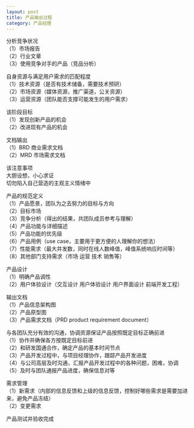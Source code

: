 ```yaml
---
layout: post
title: 产品输出过程
category: 产品经理
---
```


分析竞争状况<br/>
（1）市场报告 <br/>
（2）行业文章<br/>
（3）使用竞争对手的产品（竞品分析）<br/>

自身资源与满足用户需求的匹配程度<br/>
（1）技术资源（是否有技术储备，需要技术预研）<br/>
（2）市场资源（媒体资源，推广渠道，公关资源）<br/>
（3）运营资源（团队能否支撑可能发生的用户需求）<br/>

该阶段目标<br/>
（1）发现创新产品的机会<br/>
（2）改进现有产品的机会<br/>

文档输出<br/>
（1）BRD  商业需求文档<br/>
（2）MRD  市场需求文档<br/>

该注意事项<br/>
大胆设想，小心求证<br/>
切勿陷入自己营造的主观主义情绪中<br/>

产品的规范定义<br/>
（1）产品愿景，团队为之去努力的目标与方向<br/>
（2）目标市场<br/>
（3）竞争分析（得出的结果，共团队成员参考与理解）<br/>
（4）产品功能与详细描述<br/>
（5）产品功能的优先级<br/>
（6）产品用例（use case，主要用于更方便的人理解你的想法）<br/>
（7）性能需求（最大并发数，同时在线人数峰值，峰值系统响应时间等）<br/>
（8）其他部门支持需求（市场 运营 技术 销售等）<br/>

产品设计<br/>
（1）明确产品调性<br/>
（2）用户体验设计（交互设计 用户体验设计 用户界面设计 前端开发工程）<br/>

输出文档<br/>
（1）产品信息架构图<br/>
（2）产品原型图<br/>
（3）产品需求文档（PRD product requirement document）<br/>

与各团队充分有效的沟通，协调资源保证产品按照既定目标正确前进<br/>
（1）协作并确保各方按既定目标前进<br/>
（2）和研发国通合作，确定产品的基本时间节点<br/>
（3）产品开发过程中，与项目经理协作，跟踪产品开发进度<br/>
（4）与公司高层及时沟通，汇报产品开发过程中的各种问题，困难，协调<br/>
（5）及时与团队通报产品进度，确保信息对等<br/>

需求管理<br/>
（1）新需求（内部的信息反馈和上级的信息反馈，控制好哪些需求是需要加进来，避免产品冻结）<br/>
（2）变更需求<br/>

产品测试并验收完成
